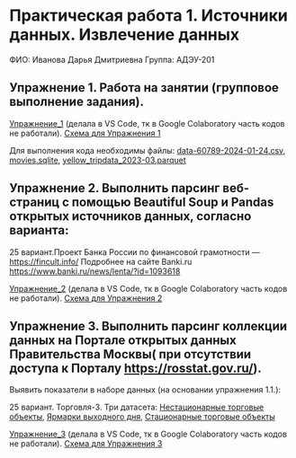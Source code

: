 
# Практическая работа 1. Источники данных. Извлечение данных

ФИО: Иванова Дарья Дмитриевна
Группа: АДЭУ-201

## **Упражнение 1. Работа на занятии (групповое выполнение задания).**

[Упражнение_1](PR1/Упражнение_1.ipynb) (делала в VS Code, тк в Google Colaboratory часть кодов не работали).
[Схема для Упражнения 1](PR1/Упражнение_1.drawio.png)

Для выполнения кода необходимы файлы: [data-60789-2024-01-24.csv](PR1/data-60789-2024-01-24.csv), [movies.sqlite](PR1/movies.sqlite), [yellow_tripdata_2023-03.parquet](https://drive.google.com/file/d/1xdSjsqzNX3OFgNK-PtE4Kgh86DHDkJon/view?usp=drive_link)

## **Упражнение 2. Выполнить парсинг веб-страниц с помощью Beautiful Soup и Pandas открытых источников данных, согласно варианта:**

25 вариант.Проект Банка России по финансовой грамотности — https://fincult.info/ Подробнее на сайте Banki.ru https://www.banki.ru/news/lenta/?id=1093618

[Упражнение_2](PR1/Упражнение_2.ipynb) (делала в VS Code, тк в Google Colaboratory часть кодов не работали).
[Схема для Упражнения 2](PR1/Упражнение_2.drawio.png)


## **Упражнение 3. Выполнить парсинг коллекции данных на Портале открытых данных Правительства Москвы( при отсутствии доступа к Порталу https://rosstat.gov.ru/).**
Выявить показатели в наборе данных (на основании упражнения 1.1.):

25 вариант. Торговля-3. Три датасета: [Нестационарные торговые объекты](https://data.mos.ru/opendata/620?pageSize=10&pageIndex=0), [Ярмарки выходного дня](https://data.mos.ru/opendata/620?isDynamic=false), [Стационарные торговые объекты](https://data.mos.ru/opendata/3304?isDynamic=false)

[Упражнение_3](PR1/Упражнение_3.ipynb) (делала в VS Code, тк в Google Colaboratory часть кодов не работали).
[Схема для Упражнения 3](PR1/Упражнение_3.drawio.png)
